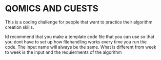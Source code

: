 # QOMICS AND CUESTS

This is a coding challenge for people that want to practice their algorithm creation skills.

Id recommend that you make a template code file that you can use so that you dont have to set up how filehandling works every time you run the code. The input name will always be the same. What is different from week to week is the input and the requierments of the algorithm